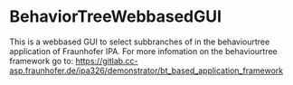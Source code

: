 # BehaviorTreeWebbasedGUI
This is a webbased GUI to select subbranches of in the behaviourtree application of Fraunhofer IPA. 
For more infomation on the behaviourtree framework go to:
https://gitlab.cc-asp.fraunhofer.de/ipa326/demonstrator/bt_based_application_framework
